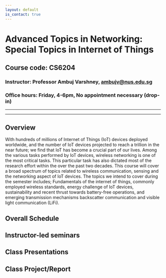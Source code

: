```yaml
---
layout: default
is_contact: true
---
```


# Advanced Topics in Networking: Special Topics in Internet of Things  
## Course code: CS6204  
### Instructor: Professor Ambuj Varshney, ambujv@nus.edu.sg    
### Office hours: Friday, 4-6pm, No appointment necessary (drop-in)  

----
****

## Overview  

With hundreds of millions of Internet of Things (IoT) devices deployed worldwide, and the number of IoT devices projected to reach a trillion in the near future; we find that IoT has become a crucial part of our lives. Among the various tasks performed by IoT devices, wireless networking is one of the most critical tasks. This particular task has also dictated most of the research effort within the over the past two decades. This course will cover a broad spectrum of topics related to wireless communication, sensing and the networking aspect of IoT devices. The topics we intend to cover during the semester includes; Fundamentals of the internet of things, commonly employed wireless standards, energy challenge of IoT devices, sustainability and recent thrust towards battery-free operations, and emerging transmission mechanisms backscatter communication and visible light communication (LiFi).

## Overall Schedule

## Instructor-led seminars


## Class Presentations  


## Class Project/Report  
